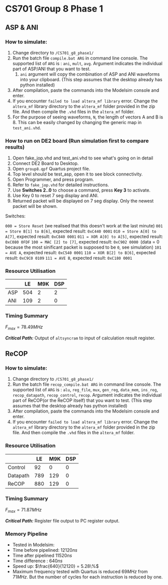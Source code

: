 # CS701 Group 8 Phase 1

## ASP & ANI

### How to simulate:

1. Change directory to `/CS701_g8_phase1/`
2. Run the batch file `compile.bat ARG` in command line console. The supported list of `ARG` is :  `ani`, `mult`, `avg`. Argument indicates the individual part of ASP/ANI that you want to test. 
   1. `ani` argument will copy the combination of ASP and ANI waveforms into your clipboard. (This step assumes that the desktop already has python installed)
3. After compilation, paste the commands into the Modelsim console and enter. 
4. If you encounter `failed to load altera_mf library` error. Change the `altera_mf` library directory to the `altera_mf` folder provided in the zip file. And then compile the `.vhd` files in the `altera_mf` folder. 
5. For the purpose of seeing waveforms, `N`, the length of vectors A and B is 8. This can be easily changed by changing the generic map in `test_ani.vhd`.

### How to run on DE2 board (Run simulation first to compare results)

1. Open fake_jop.vhd and test_ani.vhd to see what's going on in detail
2. Connect DE2 Board to Desktop.
3. Open `group8.qpf` Quartus project file.
4. Top level should be test_asp, open it to see block connectivity.
5. Open Programmer, and press program.
6. Refer to `fake_jop.vhd` for detailed instructions.
7. Use **Switches 2..0** to choose a command, press **Key 3** to activate.
8. Use Key 0 to reset 7 seg display and ANI.
9. Returned packet will be displayed on 7 seg display. Only the newest packet will be shown.

Switches:

`000 = Store Reset` (we realised that this doesn't work at the last minute)
`001 = Store B[1] to B[6]`, expected result: `0xC440 0001`
`010 = Store A[0] to A[7]`, expected result: `0xC840 0001`
`011 = XOR A[0] to A[5]`, expected result: `0xC080 0FDF`
`100 = MAC [2] to [7]`, expected result: `0xC902 0000 `(data = 0 because the most sinificant packet is supposed to be `0`, see simulation)
`101 = AVE A`, expected result: `0xC540 0001`
`110 = XOR B[2] to B[6]`, expected result: `0xC9C0 0109`
`111 = AVE B`, expected result: `0xC180 0001`

### Resource Utilisation

|      | LE   | M9K  | DSP  |
| ---- | ---- | ---- | ---- |
| ASP  | 504  | 2    | 2    |
| ANI  | 109  | 2    | 0    |

### Timing Summary

$F_{max} = 78.49MHz$

***Critical Path:*** Output of `altsyncram` to input of calculation result register.


## ReCOP

### How to simulate:

1. Change directory to `/CS701_g8_phase1/`
2. Run the batch file `recop_compile.bat ARG` in command line console. The supported list of `ARG` is : `alu`, `reg_file`, `mux`, `gen_reg`, `data_mem`, `ins_reg`, `recop_datapath`, `recop_control`, `recop`. Argument indicates the individual part of ReCOP(or the ReCOP itself) that you want to test. (This step assumes that the desktop already has python installed)
3. After compilation, paste the commands into the Modelsim console and enter. 
4. If you encounter `failed to load altera_mf library` error. Change the `altera_mf` library directory to the `altera_mf` folder provided in the zip file. And then compile the `.vhd` files in the `altera_mf` folder. 

### Resource Utilisation
|          | LE   | M9K  | DSP  |
| -------- | ---- | ---- | ---- |
| Control  | 92   | 0    | 0    |
| Datapath | 789  | 129  | 0    |
| ReCOP    | 880  | 129  | 0    |

### Timing Summary
$F_{max} = 71.87MHz$

***Critical Path:*** Register file output to PC register output.

### Memory Pipeline
- Tested in Modelsim:
- Time before pipelined: $12120 ns$
- Time after pipelined $11520 ns$
- Time difference : $640 ns$
- Speed up: $\frac{640}{12120} =  5.28\%$
- Maximum frequency tested with Quartus is reduced $69MHz$ from $71MHz$. But the number of cycles for each instruction is reduced by one.